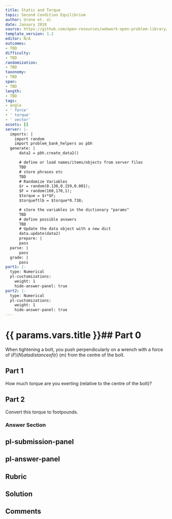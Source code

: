 ```yaml
---
title: Static and Torque
topic: Second Condition Equilibrium
author: Urone et. al
date: January 2018
source: https://github.com/open-resources/webwork-open-problem-library/tree/master/Contrib/BrockPhysics/College_Physics_Urone/9.Static_and_Torque/9-02.Second_Condition_Equilibrium/NU_U17_09_02_002.pg
template_version: 1.2
editor: N/A
outcomes:
- TBD
difficulty:
- TBD
randomization:
- TBD
taxonomy:
- TBD
span:
- TBD
length:
- TBD
tags:
- angle
- ' force'
- ' torque'
- ' vector'
assets: []
server: |-
  imports: |
    import random
    import problem_bank_helpers as pbh
  generate: |
      data2 = pbh.create_data2()

      # define or load names/items/objects from server files
      TBD
      # store phrases etc
      TBD
      # Randomize Variables
      $r = random(0.138,0.159,0.001);
      $F = random(160,170,1);
      $torque = $r*$F;
      $torqueftlb = $torque*0.738;

      # store the variables in the dictionary "params"
      TBD
      # define possible answers
      TBD
      # Update the data object with a new dict
      data.update(data2)
      prepare: |
      pass
  parse: |
      pass
  grade: |
      pass
part1: |-
  type: Numerical
  pl-customizations:
    weight: 1
    hide-answer-panel: true
part2: |-
  type: Numerical
  pl-customizations:
    weight: 1
    hide-answer-panel: true
---
```


# {{ params.vars.title }}## Part 0 
When tightening a bolt, you push perpendicularly on a wrench with a force of ($F) (N) ata distance of ($r) (m) from the centre of the bolt. 
## Part 1 
How much torque are you exerting (relative to the centre of the bolt)? 
## Part 2 
Convert this torque to footpounds. 


### Answer Section 


## pl-submission-panel 


## pl-answer-panel 


## Rubric 


## Solution 


## Comments 



